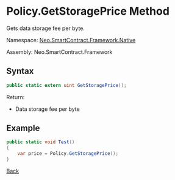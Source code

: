 # Policy.GetStoragePrice Method

Gets data storage fee per byte.

Namespace: [Neo.SmartContract.Framework.Native](../index.md)

Assembly: Neo.SmartContract.Framework

## Syntax

```cs
public static extern uint GetStoragePrice();
```

Return:

- Data storage fee per byte

## Example

```cs
public static void Test()
{
    var price = Policy.GetStoragePrice();
}
```

[Back](index.md)

